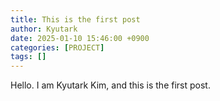 ```yaml
---
title: This is the first post
author: Kyutark
date: 2025-01-10 15:46:00 +0900
categories: [PROJECT]
tags: []
---
```



Hello.
I am Kyutark Kim, and this is the first post.
